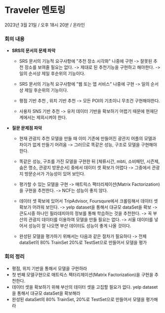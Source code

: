 # Traveler 멘토링
2023년 3월 21일 / 오후 18시 20분 / 온라인

### **회의 내용**

- **SRS의 문서의 문제 파악**
  - SRS 문서의 기능적 요구사항에 "추천 장소 시각화" 나중에 구현 
    -> 잘못된 추천 장소를 보여줄 필요는 없다.
    -> 제대로 된 추천기능을 구현하고 해야한다. 
    -> 일의 순서상 제일 후순위의 기능이다.

  - SRS 문서의 기능적 요구사항에 "웹 또는 앱 서비스" 나중에 구현 
    -> 일의 순서상 제일 후순위의 기능이다.

  - 평점 기반 추천 , 위치 기반 추천
    -> 모든 POI의 기초이니 무조건 구현해야한다.

  - 사용자 SNS 기반 추천
    -> 유저 데이터 기반을 확보하기 어렵기 때문에 현재단계에서는 제외시켜야 한다.

- **질문 문제점 파악**
  - 현재 관광지 추천 모델을 만들 때 이미 기존에 만들어진 광관지 어플의 모델과 차이가 없게 만들기 어려움 
    -> 그러므로 똑같은 성능, 구조로 모델을 구현해야한다.

  - 똑같은 성능, 구조를 가진 모델을 구현한 뒤 [체류시간, mbti, 소비패턴, 시즌제, 숨은 명소, 관광지 방문순서] 중에서 데이터 셋 확보가 어렵다
    -> 그중에서 관광지 방문순서가 가능성이 있어 보인다.
  
  - 평가할 수 있는 모델을 구현
    -> 매트릭스 팩터리제이션(Matrix Factorization)을 구현을 추천한다.
    -> NCF는 성능이 좋지 않다.

  - 데이터 셋 확보에 있어서 TripAdvisor, Foursqure에서 크롤링해서 데이터 셋 확보가 어려워 보인다.
    -> yelp dataset을 통해서 대규모 dataSet을 확보
    -> 큰도시중 하나인 필라데피아의 정보를 통해 학습하는 것을 추천한다.
    -> 꼭 부산의 관광지 데이터를 이용하여 모델을 만들 필요는 없다.
    -> 서울 데이터를 넣어서 성능이 잘 나오면 부산 데이터도 성능이 좋게 나올 것이다.

  - 완성된 모델을 평가하기 위해서는 다음과 같은 절차가 필요하다
    -> 전체 dataSet의 80% TrainSet 20%로 TestSet으로 만들어서 모델을 평가
  
### **회의 정리**
  - 평점, 위치 기반을 통해서 모델을 구현하라
  - 첫 번째 모델구현으로 매트릭스 팩터리제이션(Matrix Factorization)을 구현을 추천한다.
  - 데이터 셋을 확보하기 위해 부산의 데이터 셋을 고집할 필요가 없다. yelp dataset을 통해서 대규모 dataSet을 확보해라
  - 완성된 dataSet의 80% TrainSet, 20%로 TestSet으로 만들어서 모델을 평가해라
